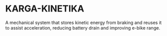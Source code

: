 # KARGA-KINETIKA
A mechanical system that stores kinetic energy from braking and reuses it to assist acceleration, reducing battery drain and improving e-bike range.
